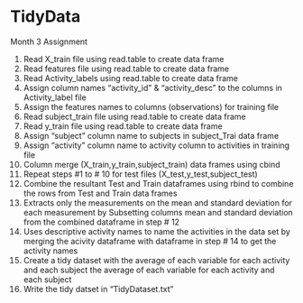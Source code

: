 TidyData
========

Month 3 Assignment
1.	Read X_train file using read.table to create data frame
2.	Read features file using read.table to create data frame
3.	Read Activity_labels using read.table to create data frame
4.	Assign column names “activity_id” & “activity_desc” to the columns in Activity_label file
5.	Assign the features names to columns (observations) for training file
6.	Read subject_train file using read.table to create data frame
7.	Read y_train file using read.table to create data frame
8.	Assign “subject” column name to subjects in subject_Trai data frame
9.	Assign “activity” column name to activity column to activities in training file
10.	Column merge (X_train,y_train,subject_train) data frames using cbind
11.	Repeat steps #1 to # 10 for test files (X_test,y_test,subject_test)
12.	Combine the resultant Test and Train dataframes using rbind to combine the rows from Test and Train data frames
13.	Extracts only the measurements on the mean and standard deviation for each measurement by Subsetting columns mean and standard deviation from the combined dataframe in step # 12
14.	Uses descriptive activity names to name the activities in the data set by merging the acivity dataframe with dataframe in step # 14  to get the activity names
15.	Create a tidy dataset with the average of each variable for each activity and each subject the average of each variable for each activity and each subject
16.	Write the tidy datset in “TidyDataset.txt”

